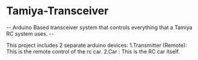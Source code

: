 # Tamiya-Transceiver
-- Arduino Based transceiver system that controls everything that a Tamiya RC system uses. --

This project includes 2 separate arduino devices:
1.Transmitter (Remote): This is the remote control of the rc car.
2.Car : This is the RC car itself.

